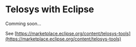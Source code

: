# Telosys with Eclipse

Comming soon...

See [https://marketplace.eclipse.org/content/telosys-tools](https://marketplace.eclipse.org/content/telosys-tools)

